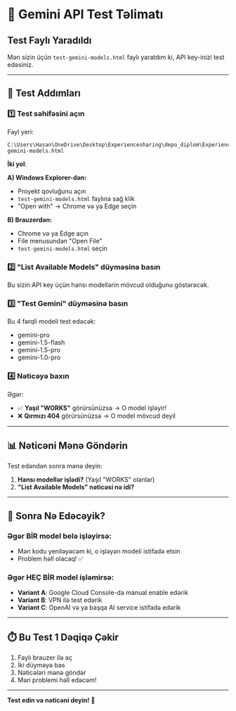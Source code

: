 # 🧪 Gemini API Test Təlimatı

## Test Faylı Yaradıldı

Mən sizin üçün `test-gemini-models.html` faylı yaratdım ki, API key-inizi test edəsiniz.

---

## 🎯 Test Addımları

### 1️⃣ **Test səhifəsini açın**

Fayl yeri:
```
C:\Users\Hasan\OneDrive\Desktop\Experiencesharing\depo_diplom\ExperienceSharing\test-gemini-models.html
```

**İki yol**:

**A) Windows Explorer-dən:**
- Proyekt qovluğunu açın
- `test-gemini-models.html` faylına sağ klik
- "Open with" → Chrome və ya Edge seçin

**B) Brauzerdən:**
- Chrome və ya Edge açın
- File menusundan "Open File"
- `test-gemini-models.html` seçin

### 2️⃣ **"List Available Models" düyməsinə basın**

Bu sizin API key üçün hansı modellərin mövcud olduğunu göstərəcək.

### 3️⃣ **"Test Gemini" düyməsinə basın**

Bu 4 fərqli modeli test edəcək:
- gemini-pro
- gemini-1.5-flash
- gemini-1.5-pro  
- gemini-1.0-pro

### 4️⃣ **Nəticəyə baxın**

Əgər:
- ✅ **Yaşıl "WORKS"** görürsünüzsə → O model işləyir!
- ❌ **Qırmızı 404** görürsünüzsə → O model mövcud deyil

---

## 📊 Nəticəni Mənə Göndərin

Test edəndən sonra mənə deyin:

1. **Hansı modellər işlədi?** (Yaşıl "WORKS" olanlar)
2. **"List Available Models" nəticəsi nə idi?**

---

## 🎯 Sonra Nə Edəcəyik?

### Əgər BİR model belə işləyirsə:
- Mən kodu yeniləyəcəm ki, o işləyən modeli istifadə etsin
- Problem həll olacaq! ✅

### Əgər HEÇ BİR model işləmirsə:
- **Variant A**: Google Cloud Console-da manual enable edərik
- **Variant B**: VPN ilə test edərik
- **Variant C**: OpenAI və ya başqa AI service istifadə edərik

---

## ⏱️ Bu Test 1 Dəqiqə Çəkir

1. Faylı brauzer ilə aç
2. İki düyməyə bas
3. Nəticələri mənə göndər
4. Mən problemi həll edəcəm!

---

**Test edin və nəticəni deyin!** 🔬


